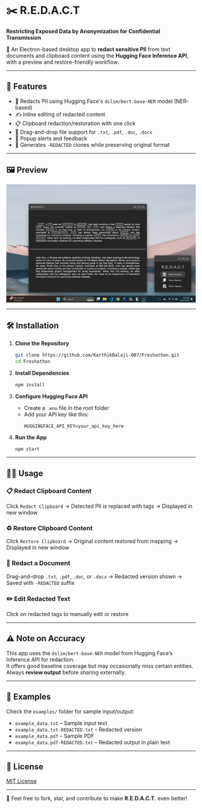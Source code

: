 # ✂️ R.E.D.A.C.T  
**Restricting Exposed Data by Anonymization for Confidential Transmission**

🔐 An Electron-based desktop app to **redact sensitive PII** from text documents and clipboard content using the **Hugging Face Inference API**, with a preview and restore-friendly workflow.

---

## 🚀 Features

- 🧠 Redacts PII using Hugging Face's `dslim/bert-base-NER` model (NER-based)
- ✍️ Inline editing of redacted content
- 📋 Clipboard redaction/restoration with one click
- 📂 Drag-and-drop file support for `.txt`, `.pdf`, `.doc`, `.docx`
- 🔔 Popup alerts and feedback
- 📄 Generates `-REDACTED` clones while preserving original format

---

## 🖼️ Preview

![R.E.D.A.C.T Preview](redact-main/public/images/preview.png)

---

## 🛠️ Installation

1. **Clone the Repository**  
   ```bash
   git clone https://github.com/KarthikBalaji-007/Freshathon.git
   cd Freshathon
   ```

2. **Install Dependencies**  
   ```bash
   npm install
   ```

3. **Configure Hugging Face API**  
   - Create a `.env` file in the root folder  
   - Add your API key like this:  
     ```env
     HUGGINGFACE_API_KEY=your_api_key_here
     ```

4. **Run the App**  
   ```bash
   npm start
   ```

---

## 🧑‍💻 Usage

### 📋 Redact Clipboard Content
Click `Redact Clipboard` → Detected PII is replaced with tags → Displayed in new window

### ♻️ Restore Clipboard Content
Click `Restore Clipboard` → Original content restored from mapping → Displayed in new window

### 📄 Redact a Document
Drag-and-drop `.txt`, `.pdf`, `.doc`, or `.docx` → Redacted version shown → Saved with `-REDACTED` suffix

### ✏️ Edit Redacted Text
Click on redacted tags to manually edit or restore

---

## ⚠️ Note on Accuracy

This app uses the `dslim/bert-base-NER` model from Hugging Face’s Inference API for redaction.  
It offers good baseline coverage but may occasionally miss certain entities.  
Always **review output** before sharing externally.

---

## 📁 Examples

Check the `examples/` folder for sample input/output:

- `example_data.txt` – Sample input text  
- `example_data.txt-REDACTED.txt` – Redacted version  
- `example_data.pdf` – Sample PDF  
- `example_data.pdf-REDACTED.txt` – Redacted output in plain text

---

## 📜 License

[MIT License](LICENSE)

---

🌟 Feel free to fork, star, and contribute to make **R.E.D.A.C.T.** even better!

